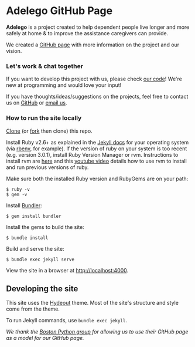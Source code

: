 # Adelego GitHub Page

**Adelego** is a project created to help dependent people live longer and more safely at home & to improve the assistance caregivers can provide.

We created a [GitHub page](https://mbonnemaison.github.io/adelego/) with more information on the project and our vision.

### Let's work & chat together

If you want to develop this project with us, please check [our code](https://github.com/mbonnemaison/adelego/tree/master)! We're new at programming and would love your input!

If you have thoughts/ideas/suggestions on the projects, feel free to contact us on [GitHub](https://github.com/mbonnemaison) or [email us](<adele.jmb@gmail.com>).

### How to run the site locally

[Clone](https://help.github.com/en/articles/cloning-a-repository) (or [fork](https://help.github.com/en/articles/about-forks) then clone) this repo.

Install Ruby v2.6+ as explained in the [Jekyll docs](https://jekyllrb.com/docs/installation/) for your operating system (via [rbenv](https://github.com/rbenv/rbenv), for example).
If the version of ruby on your system is too recent (e.g. version 3.0.1), install Ruby Version Manager or rvm. Instructions to install rvm are [here](https://rvm.io/rvm/install) and this [youtube video](https://www.youtube.com/watch?v=cQVb7fHFjSM) details how to use rvm to install and run previous versions of ruby.

Make sure both the installed Ruby version and RubyGems are on your path:

```
$ ruby -v
$ gem -v
```

Install [Bundler](https://bundler.io/):

```
$ gem install bundler
```

Install the gems to build the site:

```
$ bundle install
```

Build and serve the site:

```
$ bundle exec jekyll serve
```

View the site in a browser at <http://localhost:4000>.

## Developing the site

This site uses the [Hydeout](https://fongandrew.github.io/hydeout/) theme. Most of the site's structure and style come from the theme.

To run Jekyll commands, use `bundle exec jekyll`.


*We thank the [Boston Python group](https://about.bostonpython.com) for allowing us to use their GitHub page as a model for our GitHub page.*
